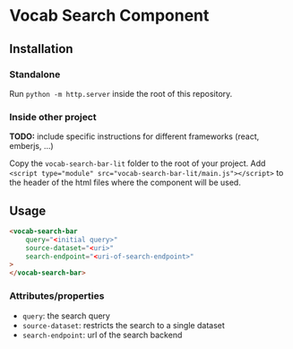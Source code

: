 # Vocab Search Component

## Installation
### Standalone
Run `python -m http.server` inside the root of this repository.

### Inside other project
**TODO:** include specific instructions for different frameworks (react, emberjs, ...)

Copy the `vocab-search-bar-lit` folder to the root of your project. Add `<script type="module" src="vocab-search-bar-lit/main.js"></script>` to the header of the html files where the component will be used. 

## Usage
```html
<vocab-search-bar 
    query="<initial query>" 
    source-dataset="<uri>"
    search-endpoint="<uri-of-search-endpoint>"
>
</vocab-search-bar>
```

### Attributes/properties
- `query`: the search query
- `source-dataset`: restricts the search to a single dataset
- `search-endpoint`: url of the search backend